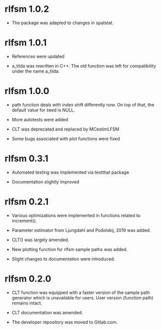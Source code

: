 # rlfsm 1.0.2

* The package was adapted to changes in spatstat.

# rlfsm 1.0.1

* References were updated

* a_tilda was rewritten in C++. The old function was left for compatibility under the name a_tilda.

# rlfsm 1.0.0

* path function deals with index shift differently now. On top of that, the default value for seed is NULL.

* More autotests were added

* CLT was deprecated and replaced by MCestimLFSM

* Some bugs associated with plot functions were fixed

# rlfsm 0.3.1

* Automated testing was implemented via testthat package

* Documentation slightly improved

# rlfsm 0.2.1

* Various optimizations were implemented in functions related to increment().

* Parameter estimator from Ljungdahl and Podolskij, 2019 was added.

* CLT() was largely amended.

* New plotting function for rlfsm sample paths was added.

* Slight changes to documentation were introduced.

# rlfsm 0.2.0

* CLT function was equipped with a faster version of the sample path generator which is unavailable for users. User version (function path) remains intact.

* CLT documentation was amended.

* The developer repository was moved to Gitlab.com.
